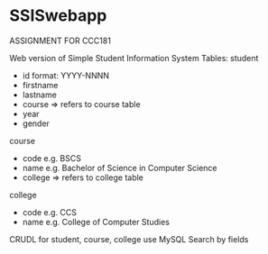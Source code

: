 # SSISwebapp

ASSIGNMENT FOR CCC181

Web version of Simple Student Information System
Tables:
student
- id  format: YYYY-NNNN
- firstname
- lastname
- course => refers to course table
- year
- gender

course
- code  e.g. BSCS
- name e.g. Bachelor of Science in Computer Science
- college => refers to college table

college
- code e.g. CCS
- name e.g. College of Computer Studies

CRUDL for student, course, college
use MySQL
Search by fields

